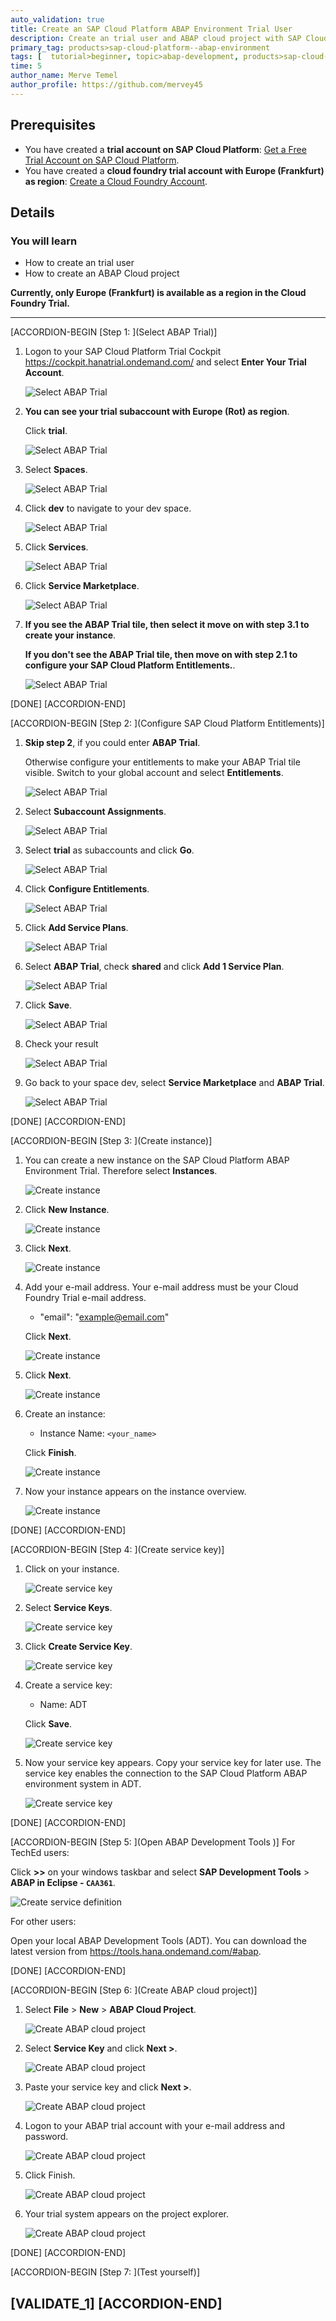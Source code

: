 ```yaml
---
auto_validation: true
title: Create an SAP Cloud Platform ABAP Environment Trial User
description: Create an trial user and ABAP cloud project with SAP Cloud Platform ABAP environment.
primary_tag: products>sap-cloud-platform--abap-environment
tags: [  tutorial>beginner, topic>abap-development, products>sap-cloud-platform ]
time: 5
author_name: Merve Temel
author_profile: https://github.com/mervey45
---
```


## Prerequisites  
 - You have created a **trial account on SAP Cloud Platform**:  [Get a Free Trial Account on SAP Cloud Platform](hcp-create-trial-account).
 - You have created a **cloud foundry trial account with Europe (Frankfurt) as region**: [Create a Cloud Foundry Account](cp-cf-create-account).

## Details
### You will learn  
  - How to create an trial user
  - How to create an ABAP Cloud project

**Currently, only Europe (Frankfurt) is available as a region in the Cloud Foundry Trial.**

---
[ACCORDION-BEGIN [Step 1: ](Select ABAP Trial)]
  1. Logon to your SAP Cloud Platform Trial Cockpit <https://cockpit.hanatrial.ondemand.com/> and select **Enter Your Trial Account**.

      ![Select ABAP Trial](welcome.png)

  2. **You can see your trial subaccount with Europe (Rot) as region**.

      Click **trial**.

      ![Select ABAP Trial](welcometrial.png)

  3. Select **Spaces**.

      ![Select ABAP Trial](space.png)

  4. Click **dev** to navigate to your dev space.

      ![Select ABAP Trial](dev.png)

  5. Click **Services**.

      ![Select ABAP Trial](account3.png)

  6. Click **Service Marketplace**.

      ![Select ABAP Trial](account4.png)

  7. **If you see the ABAP Trial tile, then select it move on with step 3.1 to create your instance**.

     **If you don't see the ABAP Trial tile, then move on with step 2.1 to configure your SAP Cloud Platform Entitlements.**.

      ![Select ABAP Trial](trial.png)

[DONE]
[ACCORDION-END]

[ACCORDION-BEGIN [Step 2: ](Configure SAP Cloud Platform Entitlements)]

  1. **Skip step 2**, if you could enter **ABAP Trial**.

     Otherwise configure your entitlements to make your ABAP Trial tile visible. Switch to your global account and select **Entitlements**.

      ![Select ABAP Trial](entitlement5.png)

  2. Select **Subaccount Assignments**.

      ![Select ABAP Trial](entitlement6.png)

  3. Select **trial** as subaccounts and click **Go**.

      ![Select ABAP Trial](entitlement7.png)

  4. Click **Configure Entitlements**.

      ![Select ABAP Trial](entitlement9.png)

  5.  Click **Add Service Plans**.

      ![Select ABAP Trial](entitlement10.png)

  6.  Select **ABAP Trial**, check **shared** and click **Add 1 Service Plan**.

      ![Select ABAP Trial](entitlement11.png)

  7.  Click **Save**.

      ![Select ABAP Trial](entitlement13.png)

  8.  Check your result

      ![Select ABAP Trial](entitlement14.png)

  9.  Go back to your space dev, select **Service Marketplace** and **ABAP Trial**.

      ![Select ABAP Trial](abaptrial.png)

[DONE]
[ACCORDION-END]

[ACCORDION-BEGIN [Step 3: ](Create instance)]
  1. You can create a new instance on the SAP Cloud Platform ABAP Environment Trial. Therefore select **Instances**.

      ![Create instance](instance.png)

  2. Click **New Instance**.

      ![Create instance](instance2.png)

  3. Click **Next**.

      ![Create instance](instance3.png)

  4. Add your e-mail address. Your e-mail address must be your Cloud Foundry Trial e-mail address.

      - "email": "example@email.com"

     Click **Next**.

      ![Create instance](instance4.png)

  5. Click **Next**.

      ![Create instance](instance5.png)

  6. Create an instance:

     - Instance Name: `<your_name>`

     Click **Finish**.

      ![Create instance](instance6.png)

  7. Now your instance appears on the instance overview.

      ![Create instance](instance7.png)

[DONE]
[ACCORDION-END]

[ACCORDION-BEGIN [Step 4: ](Create service key)]
  1. Click on your instance.

      ![Create service key](key.png)

  2. Select **Service Keys**.

      ![Create service key](key0.png)

  3. Click **Create Service Key**.

      ![Create service key](key2.png)

  3. Create a service key:

     - Name: ADT

     Click **Save**.

      ![Create service key](key3.png)

  4. Now your service key appears. Copy your service key for later use.
     The service key enables the connection to the SAP Cloud Platform ABAP environment system in ADT.

     ![Create service key](key4.png)

[DONE]
[ACCORDION-END]

[ACCORDION-BEGIN [Step 5: ](Open ABAP Development Tools )]
For TechEd users:

Click **>>** on your windows taskbar and select **SAP Development Tools** > **ABAP in Eclipse - `CAA361`**.  

![Create service definition](adt.png)

For other users:

Open your local ABAP Development Tools (ADT). You can download the latest version from <https://tools.hana.ondemand.com/#abap>.

[DONE]
[ACCORDION-END]


[ACCORDION-BEGIN [Step 6: ](Create ABAP cloud project)]
  1. Select **File** > **New** > **ABAP Cloud Project**.

      ![Create ABAP cloud project](project.png)

  2. Select **Service Key** and click **Next >**.

      ![Create ABAP cloud project](project2.png)

  3. Paste your service key and click **Next >**.

      ![Create ABAP cloud project](project3.png)

  4. Logon to your ABAP trial account with your e-mail address and password.

      ![Create ABAP cloud project](project4.png)

  5. Click Finish.

      ![Create ABAP cloud project](project5.png)

  6. Your trial system appears on the project explorer.

      ![Create ABAP cloud project](project6.png)

[DONE]
[ACCORDION-END]
 

[ACCORDION-BEGIN [Step 7: ](Test yourself)]

[VALIDATE_1]
[ACCORDION-END]
---

